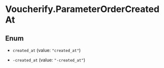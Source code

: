 # Voucherify.ParameterOrderCreatedAt

## Enum


* `created_at` (value: `"created_at"`)

* `-created_at` (value: `"-created_at"`)


